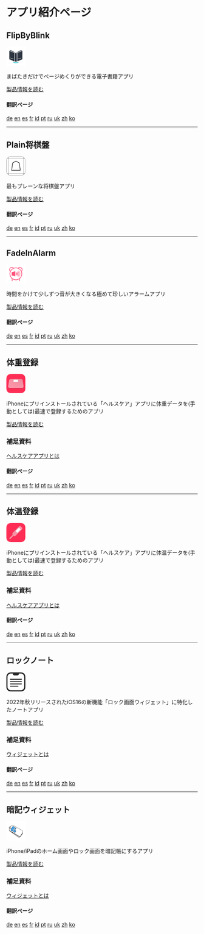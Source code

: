 アプリ紹介ページ
===============

FlipByBlink
---------------
<img src="FlipByBlink/icon.png" width="50">

まばたきだけでページめくりができる電子書籍アプリ

[製品情報を読む](FlipByBlink)

#### 翻訳ページ
[de](translation/FlipByBlink/de.html)
[en](translation/FlipByBlink/en.html)
[es](translation/FlipByBlink/es.html)
[fr](translation/FlipByBlink/fr.html)
[id](translation/FlipByBlink/id.html)
[pt](translation/FlipByBlink/pt.html)
[ru](translation/FlipByBlink/ru.html)
[uk](translation/FlipByBlink/uk.html)
[zh](translation/FlipByBlink/zh.html)
[ko](translation/FlipByBlink/ko.html)

* * *

Plain将棋盤
---------------
<img src="Plain将棋盤/icon.png" width="50">

最もプレーンな将棋盤アプリ

[製品情報を読む](Plain将棋盤)

#### 翻訳ページ
[de](translation/Plain将棋盤/de.html)
[en](translation/Plain将棋盤/en.html)
[es](translation/Plain将棋盤/es.html)
[fr](translation/Plain将棋盤/fr.html)
[id](translation/Plain将棋盤/id.html)
[pt](translation/Plain将棋盤/pt.html)
[ru](translation/Plain将棋盤/ru.html)
[uk](translation/Plain将棋盤/uk.html)
[zh](translation/Plain将棋盤/zh.html)
[ko](translation/Plain将棋盤/ko.html)

* * *

FadeInAlarm
--------------
<img src="FadeInAlarm/icon.png" width="50">

時間をかけて少しずつ音が大きくなる極めて珍しいアラームアプリ

[製品情報を読む](FadeInAlarm)

#### 翻訳ページ
[de](translation/FadeInAlarm/de.html)
[en](translation/FadeInAlarm/en.html)
[es](translation/FadeInAlarm/es.html)
[fr](translation/FadeInAlarm/fr.html)
[id](translation/FadeInAlarm/id.html)
[pt](translation/FadeInAlarm/pt.html)
[ru](translation/FadeInAlarm/ru.html)
[uk](translation/FadeInAlarm/uk.html)
[zh](translation/FadeInAlarm/zh.html)
[ko](translation/FadeInAlarm/ko.html)

* * *

体重登録
---------
<img src="TapWeight/icon.png" width="50">

iPhoneにプリインストールされている「ヘルスケア」アプリに体重データを(手動としては)最速で登録するためのアプリ

[製品情報を読む](TapWeight)

### 補足資料
[ヘルスケアアプリとは](Others/about_healthcare)

#### 翻訳ページ
[de](translation/TapWeight/de.html)
[en](translation/TapWeight/en.html)
[es](translation/TapWeight/es.html)
[fr](translation/TapWeight/fr.html)
[id](translation/TapWeight/id.html)
[pt](translation/TapWeight/pt.html)
[ru](translation/TapWeight/ru.html)
[uk](translation/TapWeight/uk.html)
[zh](translation/TapWeight/zh.html)
[ko](translation/TapWeight/ko.html)

* * *

体温登録
---------
<img src="TapTemperature/icon.png" width="50">

iPhoneにプリインストールされている「ヘルスケア」アプリに体温データを(手動としては)最速で登録するためのアプリ

[製品情報を読む](TapTemperature)

### 補足資料
[ヘルスケアアプリとは](Others/about_healthcare)

#### 翻訳ページ
[de](translation/TapTemperature/de.html)
[en](translation/TapTemperature/en.html)
[es](translation/TapTemperature/es.html)
[fr](translation/TapTemperature/fr.html)
[id](translation/TapTemperature/id.html)
[pt](translation/TapTemperature/pt.html)
[ru](translation/TapTemperature/ru.html)
[uk](translation/TapTemperature/uk.html)
[zh](translation/TapTemperature/zh.html)
[ko](translation/TapTemperature/ko.html)

* * *

ロックノート
---------------
<img src="LockInNote/icon.png" width="50">

2022年秋リリースされたiOS16の新機能「ロック画面ウィジェット」に特化したノートアプリ

[製品情報を読む](LockInNote)

### 補足資料
[ウィジェットとは](Others/about_widget)

#### 翻訳ページ
[de](translation/LockInNote/de.html)
[en](translation/LockInNote/en.html)
[es](translation/LockInNote/es.html)
[fr](translation/LockInNote/fr.html)
[id](translation/LockInNote/id.html)
[pt](translation/LockInNote/pt.html)
[ru](translation/LockInNote/ru.html)
[uk](translation/LockInNote/uk.html)
[zh](translation/LockInNote/zh.html)
[ko](translation/LockInNote/ko.html)

* * *

暗記ウィジェット
--------------
<img src="MemorizeWidget/icon.png" width="50">

iPhone/iPadのホーム画面やロック画面を暗記帳にするアプリ

[製品情報を読む](MemorizeWidget)

### 補足資料
[ウィジェットとは](Others/about_widget)

#### 翻訳ページ
[de](translation/MemorizeWidget/de.html)
[en](translation/MemorizeWidget/en.html)
[es](translation/MemorizeWidget/es.html)
[fr](translation/MemorizeWidget/fr.html)
[id](translation/MemorizeWidget/id.html)
[pt](translation/MemorizeWidget/pt.html)
[ru](translation/MemorizeWidget/ru.html)
[uk](translation/MemorizeWidget/uk.html)
[zh](translation/MemorizeWidget/zh.html)
[ko](translation/MemorizeWidget/ko.html)

